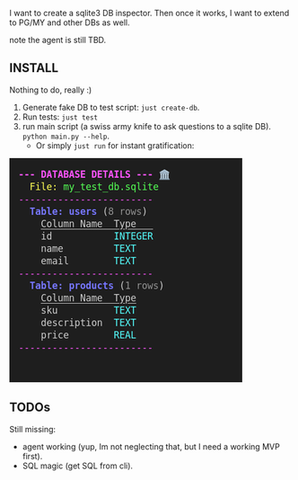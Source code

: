 
I want to create a sqlite3 DB inspector. Then once it works, I want to extend to PG/MY and other DBs as well.

note the agent is still TBD.

## INSTALL

Nothing to do, really :)

1. Generate fake DB to test script: `just create-db`.
2. Run tests: `just test`
3. run main script (a swiss army knife to ask questions to a sqlite DB). `python main.py --help`.
    * Or simply `just run` for instant gratification:

![alt text](image-1.png)

## TODOs

Still missing:

* agent working (yup, Im not neglecting that, but I need a working MVP first).
* SQL magic (get SQL from cli).

